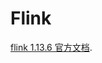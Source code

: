 # Flink

<a href="https://nightlies.apache.org/flink/flink-docs-release-1.13/">flink 1.13.6 官方文档</a>.

